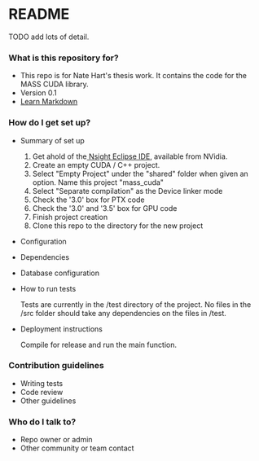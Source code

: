 # README #

TODO add lots of detail.

### What is this repository for? ###

* This repo is for Nate Hart's thesis work. It contains the code for the MASS CUDA library.
* Version 0.1
* [Learn Markdown](https://bitbucket.org/tutorials/markdowndemo)

### How do I get set up? ###

* Summary of set up

    1. Get ahold of the[ Nsight Eclipse IDE](http://www.nvidia.com/object/nsight.html), available from NVidia.
    1. Create an empty CUDA / C++ project. 
    2. Select "Empty Project" under the "shared" folder when given an option. Name this project "mass_cuda"
    3. Select "Separate compilation" as the Device linker mode
    4. Check the '3.0' box for PTX code
    5. Check the '3.0' and '3.5' box for GPU code
    6. Finish project creation
    7. Clone this repo to the directory for the new project

* Configuration
* Dependencies
* Database configuration
* How to run tests

    Tests are currently in the /test directory of the project. No files in the /src folder should take any dependencies on the files in /test.

* Deployment instructions

    Compile for release and run the main function.

### Contribution guidelines ###

* Writing tests
* Code review
* Other guidelines

### Who do I talk to? ###

* Repo owner or admin
* Other community or team contact
